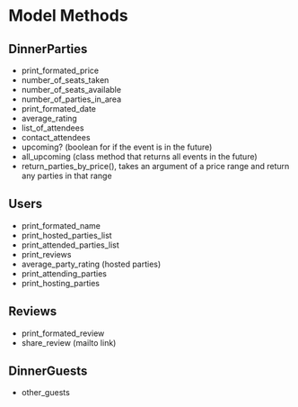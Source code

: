 # Model Methods
## DinnerParties
* print_formated_price
* number_of_seats_taken
* number_of_seats_available
* number_of_parties_in_area
* print_formated_date
* average_rating
* list_of_attendees
* contact_attendees
* upcoming? (boolean for if the event is in the future)
* all_upcoming (class method that returns all events in the future)
* return_parties_by_price(), takes an argument of a price range and return any parties in that range

## Users
* print_formated_name
* print_hosted_parties_list
* print_attended_parties_list
* print_reviews
* average_party_rating (hosted parties)
* print_attending_parties
* print_hosting_parties

## Reviews
* print_formated_review
* share_review (mailto link)

## DinnerGuests
* other_guests
